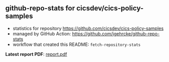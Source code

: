 ## github-repo-stats for cicsdev/cics-policy-samples

- statistics for repository https://github.com/cicsdev/cics-policy-samples
- managed by GitHub Action: https://github.com/jgehrcke/github-repo-stats
- workflow that created this README: `fetch-repository-stats`

**Latest report PDF**: [report.pdf](https://github.com/cicsdev/repo-stats/raw/reports/cicsdev/cics-policy-samples/latest-report/report.pdf)

